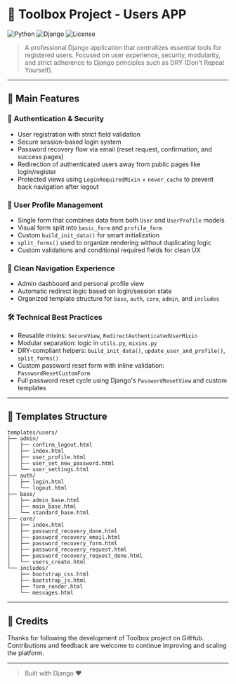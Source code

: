 # 🧰 Toolbox Project - Users APP

![Python](https://img.shields.io/badge/Python-3.12+-blue.svg)
![Django](https://img.shields.io/badge/Django-5.x-green.svg)
![License](https://img.shields.io/badge/license-MIT-blue.svg)

> A professional Django application that centralizes essential tools for registered users. Focused on user experience, security, modularity, and strict adherence to Django principles such as DRY (Don't Repeat Yourself).

---

## 🚀 Main Features

### 🔐 Authentication & Security
- User registration with strict field validation  
- Secure session-based login system  
- Password recovery flow via email (reset request, confirmation, and success pages)  
- Redirection of authenticated users away from public pages like login/register  
- Protected views using `LoginRequiredMixin` + `never_cache` to prevent back navigation after logout  

### 👤 User Profile Management
- Single form that combines data from both `User` and `UserProfile` models  
- Visual form split into `basic_form` and `profile_form`  
- Custom `build_init_data()` for smart initialization  
- `split_forms()` used to organize rendering without duplicating logic  
- Custom validations and conditional required fields for clean UX  

### 🧭 Clean Navigation Experience
- Admin dashboard and personal profile view  
- Automatic redirect logic based on login/session state  
- Organized template structure for `base`, `auth`, `core`, `admin`, and `includes`  

### 🛠 Technical Best Practices
- Reusable mixins: `SecureView`, `RedirectAuthenticatedUserMixin`  
- Modular separation: logic in `utils.py`, `mixins.py`  
- DRY-compliant helpers: `build_init_data()`, `update_user_and_profile()`, `split_forms()`  
- Custom password reset form with inline validation: `PasswordResetCustomForm`  
- Full password reset cycle using Django's `PasswordResetView` and custom templates  

---

## 📁 Templates Structure

```
templates/users/
├── admin/
│   ├── confirm_logout.html
│   ├── index.html
│   ├── user_profile.html
│   ├── user_set_new_password.html
│   └── user_settings.html
├── auth/
│   ├── login.html
│   └── logout.html
├── base/
│   ├── admin_base.html
│   ├── main_base.html
│   └── standard_base.html
├── core/
│   ├── index.html
│   ├── password_recovery_done.html
│   ├── password_recovery_email.html
│   ├── password_recovery_form.html
│   ├── password_recovery_request.html
│   ├── password_recovery_request_done.html
│   └── users_create.html
└── includes/
    ├── bootstrap_css.html
    ├── bootstrap_js.html
    ├── form_render.html
    └── messages.html
```

---

## 🤝 Credits

Thanks for following the development of Toolbox project on GitHub. Contributions and feedback are welcome to continue improving and scaling the platform.

---

> Built with Django ❤️
